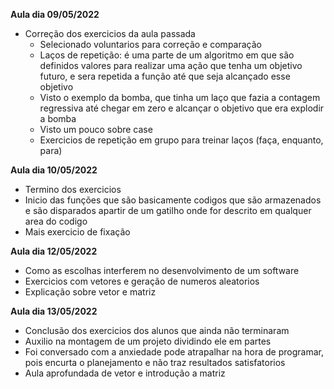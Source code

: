 
**Aula dia 09/05/2022**

- Correção dos exercicios da aula passada
  - Selecionado voluntarios para correção e comparação
  - Laços de repetição: é uma parte de um algoritmo em que são definidos valores para realizar uma ação que tenha um objetivo futuro,  e sera repetida a função até que seja alcançado esse objetivo
  - Visto o exemplo da bomba, que tinha um laço que fazia a contagem regressiva até chegar em zero e alcançar o objetivo que era explodir a bomba
  - Visto um pouco sobre case
  - Exercicios de repetição em grupo para treinar laços (faça, enquanto, para)

**Aula dia 10/05/2022**

- Termino dos exercicios
- Inicio das funções que são basicamente codigos que são armazenados e são disparados apartir de um gatilho onde for descrito em qualquer area do codigo
- Mais exercicio de fixação

**Aula dia 12/05/2022**

- Como as escolhas interferem no desenvolvimento de um software
- Exercicios com vetores e geração de numeros aleatorios
- Explicação sobre vetor e matriz

**Aula dia 13/05/2022**

- Conclusão dos exercicios dos alunos que ainda não terminaram
- Auxilio na montagem de um projeto dividindo ele em partes
- Foi conversado com a anxiedade pode atrapalhar na hora de programar, pois encurta o planejamento e não traz resultados satisfatorios
- Aula aprofundada de vetor e introdução a matriz

